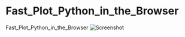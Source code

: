 # Fast_Plot_Python_in_the_Browser
Fast_Plot_Python_in_the_Browser
![Screenshot](https://drive.google.com/file/d/0B_5PA7WyeqSkYWt4RTBUeWtkd3M/view?usp=sharing)
